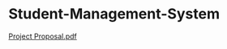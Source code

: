 # Student-Management-System

[Project Proposal.pdf](https://github.com/tahirabbas11/Student-Management-System-/files/10087225/Project.Proposal.pdf)
